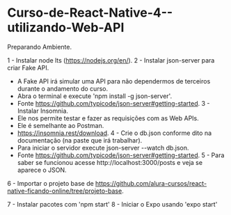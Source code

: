 # Curso-de-React-Native-4--utilizando-Web-API

Preparando Ambiente.

1 - Instalar node lts (https://nodejs.org/en/).
2 - Instalar json-server para criar Fake API.
  - A Fake API irá simular uma API para não dependermos de terceiros durante o andamento do curso.
  - Abra o terminal e execute 'npm install -g json-server'.
  - Fonte https://github.com/typicode/json-server#getting-started.
3 - Instalar Insomnia.
  - Ele nos permite testar e fazer as requisições com as Web APIs.
  - Ele é semelhante ao Postman.
  - https://insomnia.rest/download.
4 - Crie o db.json conforme dito na documentação (na paste que irá trabalhar).
  - Para iniciar o servidor execute json-server --watch db.json.
  - Fonte https://github.com/typicode/json-server#getting-started.
5 - Para saber se funcionou acesse http://localhost:3000/posts e veja se aparece o JSON.

6 - Importar o projeto base de https://github.com/alura-cursos/react-native-ficando-online/tree/projeto-base.

7 - Instalar pacotes com 'npm start'
8 - Iniciar o Expo usando 'expo start'